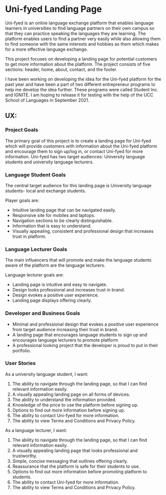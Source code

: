 # Uni-fyed Landing Page
Uni-fyed is an online language exchange platform that enables language learners in universities to find
language partners on their own campus so that they can practice speaking the languages they are learning. 
The platform enables users to find a partner very easily while also allowing them to find someone with 
the same interests and hobbies as them which makes for a more effective language exchange. 

This project focuses on developing a landing page for potential customers to get more information 
about the platform. The project consists of five sections: header, home, about, contact, and the footer.

I have been working on developing the idea for the Uni-fyed platform for the past year and have been a part of two 
different entrepreneur programs to help me develop the idea further. These programs were called Student 
Inc. and IGNITE. I am hoping to release it for testing with the help of the UCC School of Languages in 
September 2021.

## UX: 
### Project Goals
The primary goal of this project is to create a landing page for Uni-fyed which will provide customers 
with information about the Uni-fyed platform and encourage them to sign up/log in, or contact Uni-fyed 
for more information. Uni-fyed has two target audiences: University language students and university 
language lecturers.  

### Language Student Goals
The central target audience for this landing page is University language students- local and exchange students. 

Player goals are:
* Intuitive landing page that can be navigated easily.
* Responsive site for mobiles and laptops.  
* Navigation sections to be clearly distinguishable.
* Information that is easy to understand.
* Visually appealing, consistent and professional design that increases trust in platform.

### Language Lecturer Goals 
The main influencers that will promote and make the language students aware of the platform 
are the language lecturers. 

Language lecturer goals are: 
* Landing page is intuitive and easy to navigate. 
* Design looks professional and increases trust in brand. 
* Design evokes a positive user experience. 
* Landing page displays offering clearly. 


### Developer and Business Goals 
* Minimal and professional design that evokes a positive user experience from target 
audience increasing their trust in brand.
* A landing page that encourages language students to sign up and encourages language 
lecturers to promote platform
* A professional looking project that the developer is proud to put in their portfolio. 

### User Stories 
As a university language student, I want: 
1. The ability to navigate through the landing page, so that I can find relevant information easily.
2. A visually appealing landing page on all forms of devices.
3. The ability to understand the information provided. 
4. Knowledge of the price to use the platform before signing up.
5. Options to find out more information before signing up.
6. The ability to contact Uni-fyed for more information. 
7. The ability to view Terms and Conditions and Privacy Policy. 

As a language lecturer, I want: 
1. The ability to navigate through the landing page, so that I can find relevant information easily.
2. A visually appealing landing page that looks professional and trustworthy.
3. Simple, concise messaging that outlines offering clearly.
4. Reassurance that the platform is safe for their students to use. 
5. Options to find out more information before promoting platform to students.
6. The ability to contact Uni-fyed for more information.
7. The ability to view Terms and Conditions and Privacy Policy. 


